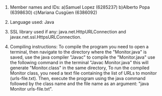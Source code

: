1. Member names and IDs:
   a)Samuel Lopez (6285237)
   b)Alberto Popa (6398630)
   c)Mariana Cusgüen (6386092)

3. Language used: Java
   
4. SSL library used if any: java.net.HttpURLConnection and javax.net.ssl.HttpsURLConnection.
   
5. Compiling instructions: To compile the program you need to open a terminal, then navigate to
   the directory where the "Monitor.java" is saved, use the java compiler "Javac" to compile the "Monitor.java"
   use the following command in the terminal "Javac Monitor.java" this will generate "Monitor.class" in the same directory,
   To run the compiled Monitor class, you need a text file containing the list of URLs to monitor (urls-file.txt).
   Then, execute the program using the java command followed by the class name and the file name as an
   argument: "java Monitor urls-file.txt".

